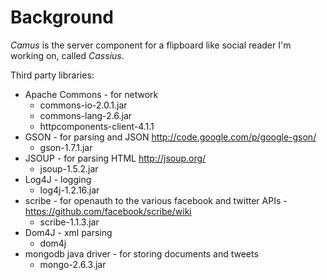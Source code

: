 Background
==============

*Camus* is the server component for a flipboard like social reader I'm working on, called *Cassius*.

Third party libraries:

   * Apache Commons - for network 
      * commons-io-2.0.1.jar
      * commons-lang-2.6.jar
      * httpcomponents-client-4.1.1      
   * GSON - for parsing and JSON http://code.google.com/p/google-gson/
      * gson-1.7.1.jar      
   * JSOUP - for parsing HTML  http://jsoup.org/
      * jsoup-1.5.2.jar      
   * Log4J - logging
      * log4j-1.2.16.jar            
   * scribe - for openauth to the various facebook and twitter APIs - https://github.com/facebook/scribe/wiki
      * scribe-1.1.3.jar
   * Dom4J - xml parsing
      * dom4j
   * mongodb java driver - for storing documents and tweets
      * mongo-2.6.3.jar

